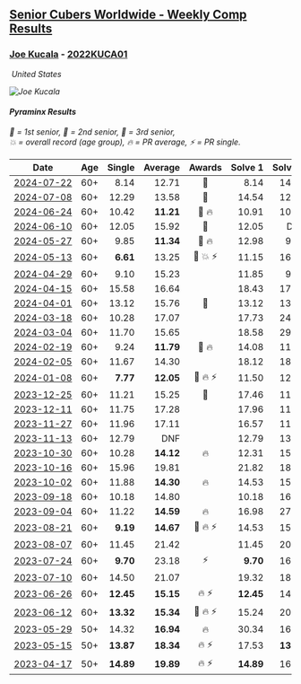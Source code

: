 <style>table {white-space: nowrap;}</style>
<link rel="stylesheet" type="text/css" href="/scw-comp/css/flags.css" />

## [Senior Cubers Worldwide - Weekly Comp Results](/scw-comp/results/)
### [Joe Kucala](README.md) - [2022KUCA01](https://www.worldcubeassociation.org/persons/2022KUCA01?event=pyram)

<i class="flag flag-US" />&nbsp;United States

![Joe Kucala](1682123036.jpg)

#### Pyraminx Results

<span style="white-space: nowrap;">🥇 = 1st senior</span>, <span style="white-space: nowrap;">🥈 = 2nd senior</span>, <span style="white-space: nowrap;">🥉 = 3rd senior</span>, <span style="white-space: nowrap;">💥 = overall record (age group)</span>, <span style="white-space: nowrap;">🔥 = PR average</span>, <span style="white-space: nowrap;">⚡ = PR single</span>.

| Date | Age | Single | Average | Awards | Solve 1 | Solve 2 | Solve 3 | Solve 4 | Solve 5 | Video |
| :--: | :--: | --: | --: | :--: | --: | --: | --: | --: | --: | :-- |
| [2024-07-22](../../results/2024-07-22/pyram.md) | 60+ | 8.14 | 12.71 | 🥉 | 8.14 | 14.58 | 13.50 | 10.06 | 15.36 | [Desktop](https://www.facebook.com/events/1450990238890383/permalink/1459328781389862) / [Mobile](https://m.facebook.com/events/1450990238890383?view=permalink&id=1459328781389862) |
| [2024-07-08](../../results/2024-07-08/pyram.md) | 60+ | 12.29 | 13.58 | 🥉 | 14.54 | 12.62 | 12.29 | 15.24 | 13.59 | [Desktop](https://www.facebook.com/events/968028508456251/permalink/968586325067136) / [Mobile](https://m.facebook.com/events/968028508456251?view=permalink&id=968586325067136) |
| [2024-06-24](../../results/2024-06-24/pyram.md) | 60+ | 10.42 | **11.21** | 🥉 🔥 | 10.91 | 10.42 | DNF | 10.64 | 12.07 | [Desktop](https://www.facebook.com/events/1211259256891949/permalink/1214886893195852) / [Mobile](https://m.facebook.com/events/1211259256891949?view=permalink&id=1214886893195852) |
| [2024-06-10](../../results/2024-06-10/pyram.md) | 60+ | 12.05 | 15.92 | 🥉 | 12.05 | DNF | 17.70 | 13.47 | 16.58 | [Desktop](https://www.facebook.com/events/814120963986407/permalink/821720146559822) / [Mobile](https://m.facebook.com/events/814120963986407?view=permalink&id=821720146559822) |
| [2024-05-27](../../results/2024-05-27/pyram.md) | 60+ | 9.85 | **11.34** | 🥈 🔥 | 12.98 | 9.85 | 10.76 | 15.59 | 10.29 | [Desktop](https://www.facebook.com/events/421561340652176/permalink/426362186838758) / [Mobile](https://m.facebook.com/events/421561340652176?view=permalink&id=426362186838758) |
| [2024-05-13](../../results/2024-05-13/pyram.md) | 60+ | **6.61** | 13.25 | 🥉 💥 ⚡ | 11.15 | 16.19 | 17.14 | **6.61** | 12.41 | [Desktop](https://www.facebook.com/events/964772741968025/permalink/971182624660370) / [Mobile](https://m.facebook.com/events/964772741968025?view=permalink&id=971182624660370) |
| [2024-04-29](../../results/2024-04-29/pyram.md) | 60+ | 9.10 | 15.23 |  | 11.85 | 9.10 | 17.03 | 16.80 | 31.70 | [Desktop](https://www.facebook.com/events/1658891934647799/permalink/1661496491054010) / [Mobile](https://m.facebook.com/events/1658891934647799?view=permalink&id=1661496491054010) |
| [2024-04-15](../../results/2024-04-15/pyram.md) | 60+ | 15.58 | 16.64 |  | 18.43 | 17.98 | 15.58 | 15.97 | 15.96 | [Desktop](https://www.facebook.com/events/752364543677924/permalink/754611926786519) / [Mobile](https://m.facebook.com/events/752364543677924?view=permalink&id=754611926786519) |
| [2024-04-01](../../results/2024-04-01/pyram.md) | 60+ | 13.12 | 15.76 | 🥉 | 13.12 | 13.24 | 17.85 | 27.30 | 16.19 | [Desktop](https://www.facebook.com/events/405769728858313/permalink/409950021773617) / [Mobile](https://m.facebook.com/events/405769728858313?view=permalink&id=409950021773617) |
| [2024-03-18](../../results/2024-03-18/pyram.md) | 60+ | 10.28 | 17.07 |  | 17.73 | 24.83 | 13.35 | 20.12 | 10.28 | |
| [2024-03-04](../../results/2024-03-04/pyram.md) | 60+ | 11.70 | 15.65 |  | 18.58 | 29.93 | 15.93 | 11.70 | 12.44 | [Desktop](https://www.facebook.com/events/424128753424901/permalink/430211019483341) / [Mobile](https://m.facebook.com/events/424128753424901?view=permalink&id=430211019483341) |
| [2024-02-19](../../results/2024-02-19/pyram.md) | 60+ | 9.24 | **11.79** | 🥈 🔥 | 14.08 | 11.32 | 9.24 | 26.97 | 9.97 | [Desktop](https://www.facebook.com/events/754314473328390/permalink/758105102949327) / [Mobile](https://m.facebook.com/events/754314473328390?view=permalink&id=758105102949327) |
| [2024-02-05](../../results/2024-02-05/pyram.md) | 60+ | 11.67 | 14.30 |  | 18.12 | 18.59 | 12.94 | 11.67 | 11.84 | [Desktop](https://www.facebook.com/events/224940820608552/permalink/232450663190901) / [Mobile](https://m.facebook.com/events/224940820608552?view=permalink&id=232450663190901) |
| [2024-01-08](../../results/2024-01-08/pyram.md) | 60+ | **7.77** | **12.05** | 🥉 🔥 ⚡ | 11.50 | 12.16 | 12.48 | **7.77** | 14.65 | [Desktop](https://www.facebook.com/events/400079779140864/permalink/400645449084297) / [Mobile](https://m.facebook.com/events/400079779140864?view=permalink&id=400645449084297) |
| [2023-12-25](../../results/2023-12-25/pyram.md) | 60+ | 11.21 | 15.25 | 🥉 | 17.46 | 11.21 | 12.46 | 15.82 | 19.19 | [Desktop](https://www.facebook.com/events/737938394503175/permalink/739583377672010) / [Mobile](https://m.facebook.com/events/737938394503175?view=permalink&id=739583377672010) |
| [2023-12-11](../../results/2023-12-11/pyram.md) | 60+ | 11.75 | 17.28 |  | 17.96 | 11.75 | 17.09 | 20.77 | 16.80 | [Desktop](https://www.facebook.com/events/256225627472117/permalink/261194650308548) / [Mobile](https://m.facebook.com/events/256225627472117?view=permalink&id=261194650308548) |
| [2023-11-27](../../results/2023-11-27/pyram.md) | 60+ | 11.96 | 17.11 |  | 16.57 | 11.96 | 20.62 | 28.70 | 14.14 | [Desktop](https://www.facebook.com/events/872715707643227/permalink/878063383775126) / [Mobile](https://m.facebook.com/events/872715707643227?view=permalink&id=878063383775126) |
| [2023-11-13](../../results/2023-11-13/pyram.md) | 60+ | 12.79 | DNF |  | 12.79 | 13.03 | DNF | 15.65 | DNF | [Desktop](https://www.facebook.com/events/1003569957614479/permalink/1010789766892498) / [Mobile](https://m.facebook.com/events/1003569957614479?view=permalink&id=1010789766892498) |
| [2023-10-30](../../results/2023-10-30/pyram.md) | 60+ | 10.28 | **14.12** | 🔥 | 12.31 | 15.42 | 14.62 | 16.33 | 10.28 | [Desktop](https://www.facebook.com/events/690958203130039/permalink/696875825871610) / [Mobile](https://m.facebook.com/events/690958203130039?view=permalink&id=696875825871610) |
| [2023-10-16](../../results/2023-10-16/pyram.md) | 60+ | 15.96 | 19.81 |  | 21.82 | 18.93 | 18.68 | 15.96 | DNF | [Desktop](https://www.facebook.com/events/1393317244902153/permalink/1399585304275347) / [Mobile](https://m.facebook.com/events/1393317244902153?view=permalink&id=1399585304275347) |
| [2023-10-02](../../results/2023-10-02/pyram.md) | 60+ | 11.88 | **14.30** | 🔥 | 14.53 | 15.36 | 13.00 | 17.61 | 11.88 | [Desktop](https://www.facebook.com/events/1174919303425786/permalink/1180349456216104) / [Mobile](https://m.facebook.com/events/1174919303425786?view=permalink&id=1180349456216104) |
| [2023-09-18](../../results/2023-09-18/pyram.md) | 60+ | 10.18 | 14.80 |  | 10.18 | 16.26 | 14.48 | 14.11 | 15.82 | [Desktop](https://www.facebook.com/events/1513433686174189/permalink/1518516175665940) / [Mobile](https://m.facebook.com/events/1513433686174189?view=permalink&id=1518516175665940) |
| [2023-09-04](../../results/2023-09-04/pyram.md) | 60+ | 11.22 | **14.59** | 🔥 | 16.98 | 27.39 | 11.76 | 15.03 | 11.22 | [Desktop](https://www.facebook.com/events/2641073766048109/permalink/2647717212050431) / [Mobile](https://m.facebook.com/events/2641073766048109?view=permalink&id=2647717212050431) |
| [2023-08-21](../../results/2023-08-21/pyram.md) | 60+ | **9.19** | **14.67** | 🥉 🔥 ⚡ | 14.53 | 15.23 | 14.26 | 20.91 | **9.19** | [Desktop](https://www.facebook.com/events/1221531751824966/permalink/1222461741731967) / [Mobile](https://m.facebook.com/events/1221531751824966?view=permalink&id=1222461741731967) |
| [2023-08-07](../../results/2023-08-07/pyram.md) | 60+ | 11.45 | 21.42 |  | 11.45 | 20.82 | 25.19 | DNF | 18.25 | [Desktop](https://www.facebook.com/events/666756165039562/permalink/668477731534072) / [Mobile](https://m.facebook.com/events/666756165039562?view=permalink&id=668477731534072) |
| [2023-07-24](../../results/2023-07-24/pyram.md) | 60+ | **9.70** | 23.18 | ⚡ | **9.70** | 16.49 | DNF | 39.44 | 13.62 | [Desktop](https://www.facebook.com/events/806030584473421/permalink/810372647372548) / [Mobile](https://m.facebook.com/events/806030584473421?view=permalink&id=810372647372548) |
| [2023-07-10](../../results/2023-07-10/pyram.md) | 60+ | 14.50 | 21.07 |  | 19.32 | 18.37 | DNF | 25.53 | 14.50 | [Desktop](https://www.facebook.com/events/290406996735190/permalink/294456689663554) / [Mobile](https://m.facebook.com/events/290406996735190?view=permalink&id=294456689663554) |
| [2023-06-26](../../results/2023-06-26/pyram.md) | 60+ | **12.45** | **15.15** | 🔥 ⚡ | **12.45** | 14.57 | 15.26 | 15.62 | 26.18 | [Desktop](https://www.facebook.com/events/310574547970581/permalink/311208061240563) / [Mobile](https://m.facebook.com/events/310574547970581?view=permalink&id=311208061240563) |
| [2023-06-12](../../results/2023-06-12/pyram.md) | 60+ | **13.32** | **15.34** | 🥉 🔥 ⚡ | 15.24 | 20.84 | 17.27 | 13.50 | **13.32** | [Desktop](https://www.facebook.com/events/252304080823510/permalink/257642386956346) / [Mobile](https://m.facebook.com/events/252304080823510?view=permalink&id=257642386956346) |
| [2023-05-29](../../results/2023-05-29/pyram.md) | 50+ | 14.32 | **16.94** | 🔥 | 30.34 | 16.39 | 14.32 | 19.39 | 15.03 | [Desktop](https://www.facebook.com/events/3552780501633678/permalink/3559520537626341) / [Mobile](https://m.facebook.com/events/3552780501633678?view=permalink&id=3559520537626341) |
| [2023-05-15](../../results/2023-05-15/pyram.md) | 50+ | **13.87** | **18.34** | 🔥 ⚡ | 17.53 | **13.87** | 16.40 | DNF | 21.08 | [Desktop](https://www.facebook.com/events/128088546941599/permalink/131143249969462) / [Mobile](https://m.facebook.com/events/128088546941599?view=permalink&id=131143249969462) |
| [2023-04-17](../../results/2023-04-17/pyram.md) | 50+ | **14.89** | **19.89** | 🔥 ⚡ | **14.89** | 16.71 | 22.75 | 20.20 | 39.70 | [Desktop](https://www.facebook.com/events/238970528738328/permalink/247191284582919) / [Mobile](https://m.facebook.com/events/238970528738328?view=permalink&id=247191284582919) |


<!-- Global site tag (gtag.js) - Google Analytics -->
<script async src="https://www.googletagmanager.com/gtag/js?id=UA-86348435-3"></script>
<script>window.dataLayer = window.dataLayer || []; function gtag() {dataLayer.push(arguments);} gtag('js', new Date()); gtag('config', 'UA-86348435-3');</script>

